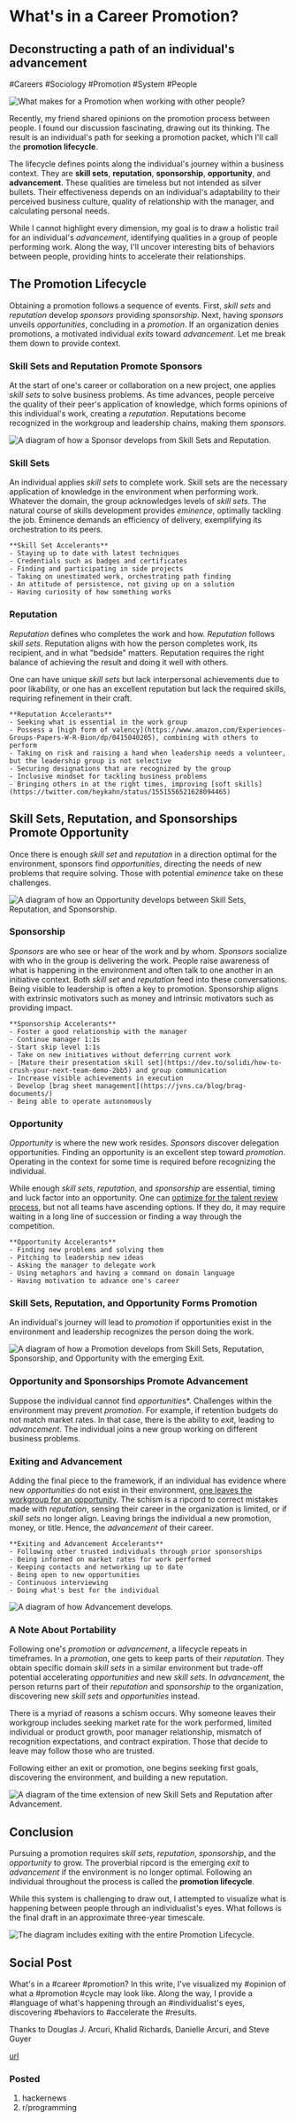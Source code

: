 # What's in a Career Promotion?
## Deconstructing a path of an individual's advancement
#Careers #Sociology #Promotion #System #People

![What makes for a **Promotion** when working with other people?](images/55-01.png)

Recently, my friend shared opinions on the promotion process between people. I found our discussion fascinating, drawing out its thinking. The result is an individual's path for seeking a promotion packet, which I'll call the **promotion lifecycle**.

The lifecycle defines points along the individual's journey within a business context. They are **skill sets**, **reputation**, **sponsorship**, **opportunity**, and **advancement**. These qualities are timeless but not intended as silver bullets. Their effectiveness depends on an individual's adaptability to their perceived business culture, quality of relationship with the manager, and calculating personal needs.

While I cannot highlight every dimension, my goal is to draw a holistic trail for an individual's *advancement*, identifying qualities in a group of people performing work. Along the way, I'll uncover interesting bits of behaviors between people, providing hints to accelerate their relationships.

## The Promotion Lifecycle

Obtaining a promotion follows a sequence of events. First, *skill sets* and *reputation* develop *sponsors* providing *sponsorship*. Next, having *sponsors* unveils *opportunities*, concluding in a *promotion*. If an organization denies promotions, a motivated individual *exits* toward *advancement*. Let me break them down to provide context.

### Skill Sets and Reputation Promote Sponsors

At the start of one's career or collaboration on a new project, one applies *skill sets* to solve business problems. As time advances, people perceive the quality of their peer's application of knowledge, which forms opinions of this individual's work, creating a *reputation*. Reputations become recognized in the workgroup and leadership chains, making them *sponsors*.

![A diagram of how a **Sponsor** develops from **Skill Sets** and **Reputation**.](images/55-02.png)

### Skill Sets

An individual applies *skill sets* to complete work. Skill sets are the necessary application of knowledge in the environment when performing work. Whatever the domain, the group acknowledges levels of *skill sets*. The natural course of skills development provides *eminence*, optimally  tackling the job. Eminence demands an efficiency of delivery, exemplifying its orchestration to its peers.

```
**Skill Set Accelerants**
- Staying up to date with latest techniques
- Credentials such as badges and certificates
- Finding and participating in side projects
- Taking on unestimated work, orchestrating path finding
- An attitude of persistence, not giving up on a solution
- Having curiosity of how something works
```

### Reputation

*Reputation* defines who completes the work and how. *Reputation* follows *skill sets*. Reputation aligns with how the person completes work, its recipient, and in what "bedside" matters. Reputation requires the right balance of achieving the result and doing it well with others.

One can have unique *skill sets* but lack interpersonal achievements due to poor likability, or one has an excellent reputation but lack the required skills, requiring refinement in their craft.

```
**Reputation Accelerants**
- Seeking what is essential in the work group 
- Possess a [high form of valency](https://www.amazon.com/Experiences-Groups-Papers-W-R-Bion/dp/0415040205), combining with others to perform
- Taking on risk and raising a hand when leadership needs a volunteer, but the leadership group is not selective
- Securing designations that are recognized by the group
- Inclusive mindset for tackling business problems
- Bringing others in at the right times, improving [soft skills](https://twitter.com/heykahn/status/1551556521628094465)
```

## Skill Sets, Reputation, and Sponsorships Promote Opportunity

Once there is enough *skill set* and *reputation* in a direction optimal for the environment, sponsors find *opportunities*, directing the needs of new problems that require solving. Those with potential *eminence* take on these challenges.

![A diagram of how an **Opportunity** develops between **Skill Sets**, **Reputation**, and **Sponsorship**.](images/55-03.png)

### Sponsorship

*Sponsors* are who see or hear of the work and by whom. *Sponsors* socialize with who in the group is delivering the work. People raise awareness of what is happening in the environment and often talk to one another in an initiative context. Both *skill set* and *reputation* feed into these conversations. Being visible to leadership is often a key to promotion. Sponsorship aligns with extrinsic motivators such as money and intrinsic motivators such as providing impact.

```
**Sponsorship Accelerants**
- Foster a good relationship with the manager
- Continue manager 1:1s
- Start skip level 1:1s
- Take on new initiatives without deferring current work 
- [Mature their presentation skill set](https://dev.to/solidi/how-to-crush-your-next-team-demo-2bb5) and group communication
- Increase visible achievements in execution
- Develop [brag sheet management](https://jvns.ca/blog/brag-documents/)
- Being able to operate autonomously
```

### Opportunity

*Opportunity* is where the new work resides. *Sponsors* discover delegation opportunities. Finding an opportunity is an excellent step toward *promotion*. Operating in the context for some time is required before recognizing the individual.

While enough *skill sets*, *reputation*, and *sponsorship* are essential, timing and luck factor into an opportunity. One can [optimize for the talent review process](https://levelup.gitconnected.com/getting-promoted-the-boring-work-youll-need-to-do-398e0c9defb2), but not all teams have ascending options. If they do, it may require waiting in a long line of succession or finding a way through the competition.

```
**Opportunity Accelerants**
- Finding new problems and solving them
- Pitching to leadership new ideas
- Asking the manager to delegate work
- Using metaphors and having a command on domain language
- Having motivation to advance one's career
```

### Skill Sets, Reputation, and Opportunity Forms Promotion

An individual's journey will lead to *promotion* if opportunities exist in the environment and leadership recognizes the person doing the work.

![A diagram of how a **Promotion** develops from **Skill Sets**, **Reputation**, **Sponsorship**, and **Opportunity** with the emerging **Exit**.](images/55-04.png)

### Opportunity and Sponsorships Promote Advancement

Suppose the individual cannot find *opportunitie*s*. Challenges within the environment may prevent *promotion*. For example, if retention budgets do not match market rates. In that case, there is the ability to *exit*, leading to *advancement*. The individual joins a new group  working on different business problems.

### Exiting and  Advancement

Adding the final piece to the framework, if an individual has evidence where new *opportunities* do not exist in their environment, [one leaves the workgroup for an opportunity](https://betterprogramming.pub/in-software-when-an-engineer-exits-the-team-1e550303cff8). The schism is a ripcord to correct mistakes made with *reputation*, sensing their career in the organization is limited, or if *skill sets* no longer align. Leaving brings the individual a new promotion, money, or title. Hence, the *advancement* of their career.

```
**Exiting and Advancement Accelerants**
- Following other trusted individuals through prior sponsorships
- Being informed on market rates for work performed
- Keeping contacts and networking up to date
- Being open to new opportunities
- Continuous interviewing
- Doing what's best for the individual
```

![A diagram of how *Advancement* develops.](images/55-05.png)

### A Note About Portability

Following one's *promotion* or *advancement*, a lifecycle repeats in timeframes. In a *promotion*, one gets to keep parts of their *reputation*. They obtain specific domain *skill sets* in a similar environment but trade-off potential accelerating *opportunities* and new *skill sets*. In *advancement*, the person returns part of their *reputation* and *sponsorship* to the organization, discovering new *skill sets* and *opportunities* instead.

There is a myriad of reasons a schism occurs. Why someone leaves their workgroup includes seeking market rate for the work performed, limited individual or product growth, poor manager relationship, mismatch of recognition expectations, and contract expiration. Those that decide to leave may follow those who are trusted.

Following either an exit or promotion, one begins seeking first goals, discovering the environment, and building a new reputation.

![A diagram of the time extension of new **Skill Sets** and **Reputation** after **Advancement**.](images/55-06.png)

## Conclusion

Pursuing a promotion requires *skill sets*, *reputation*, *sponsorship*, and the *opportunity* to grow. The proverbial ripcord is the emerging *exit* to *advancement* if the environment is no longer optimal. Following an individual throughout the process is called the **promotion lifecycle**.

While this system is challenging to draw out, I attempted to visualize what is happening between people through an individualist's eyes. What follows is the final draft in an approximate three-year timescale.

![The diagram includes exiting with the entire **Promotion Lifecycle**.](images/55-07.png)

## Social Post

What's in a #career #promotion? In this write, I've visualized my #opinion of what a #promotion #cycle may look like. Along the way, I provide a #language of what's happening through an #individualist's eyes, discovering #behaviors to #accelerate the #results.

Thanks to Douglas J. Arcuri, Khalid Richards, Danielle Arcuri, and Steve Guyer

[url](https://medium.com/@solidi/whats-in-a-career-promotion-9f99df29c1c)

### Posted

1. hackernews
1. r/programming
